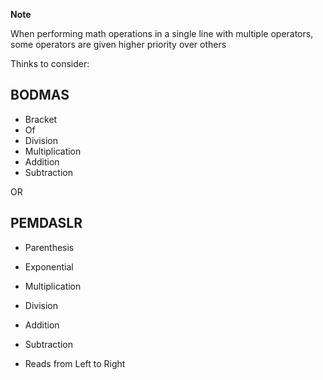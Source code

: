**Note**

When performing math operations in a single line with multiple operators, some operators are given higher priority over others

Thinks to consider:

## BODMAS

- Bracket
- Of
- Division
- Multiplication
- Addition
- Subtraction

OR

## PEMDASLR

- Parenthesis
- Exponential
- Multiplication
- Division
- Addition
- Subtraction

- Reads from Left to Right
